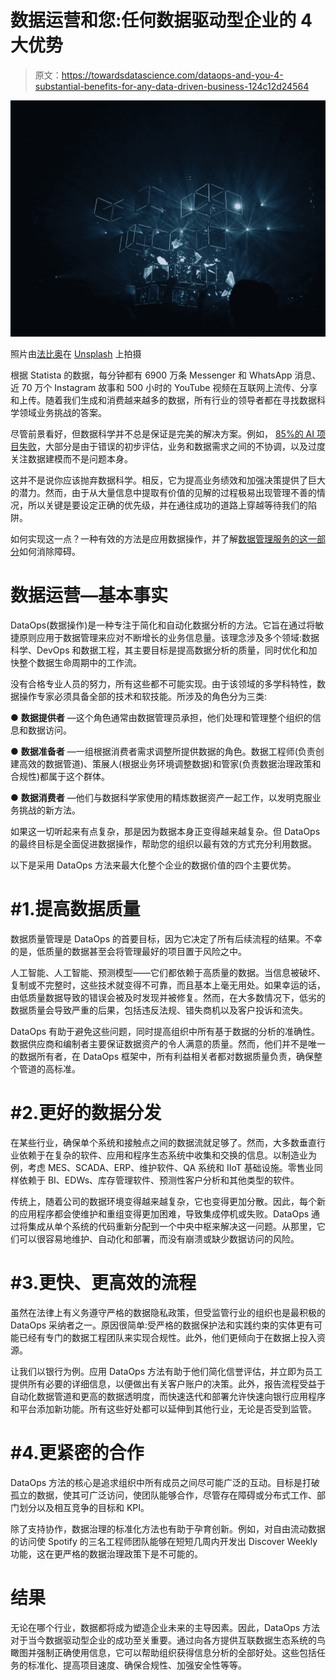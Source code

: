 # 数据运营和您:任何数据驱动型企业的 4 大优势

> 原文：<https://towardsdatascience.com/dataops-and-you-4-substantial-benefits-for-any-data-driven-business-124c12d24564>

![](img/ed3fd52dd4249d2f6376d0b4e133f357.png)

照片由[法比奥](https://unsplash.com/@fabioha?utm_source=unsplash&utm_medium=referral&utm_content=creditCopyText)在 [Unsplash](https://unsplash.com/s/photos/data?utm_source=unsplash&utm_medium=referral&utm_content=creditCopyText) 上拍摄

根据 Statista 的数据，每分钟都有 6900 万条 Messenger 和 WhatsApp 消息、近 70 万个 Instagram 故事和 500 小时的 YouTube 视频在互联网上流传、分享和上传。随着我们生成和消费越来越多的数据，所有行业的领导者都在寻找数据科学领域业务挑战的答案。

尽管前景看好，但数据科学并不总是保证是完美的解决方案。例如， [85%的 AI 项目失败](/why-85-of-ai-projects-fail-2c85cdd4bf45)，大部分是由于错误的初步评估，业务和数据需求之间的不协调，以及过度关注数据建模而不是问题本身。

这并不是说你应该抛弃数据科学。相反，它为提高业务绩效和加强决策提供了巨大的潜力。然而，由于从大量信息中提取有价值的见解的过程极易出现管理不善的情况，所以关键是要设定正确的优先级，并在通往成功的道路上穿越等待我们的陷阱。

如何实现这一点？一种有效的方法是应用数据操作，并了解[数据管理服务的这一部分](https://www.itransition.com/services/data-management)如何消除障碍。

# 数据运营—基本事实

DataOps(数据操作)是一种专注于简化和自动化数据分析的方法。它旨在通过将敏捷原则应用于数据管理来应对不断增长的业务信息量。该理念涉及多个领域:数据科学、DevOps 和数据工程，其主要目标是提高数据分析的质量，同时优化和加快整个数据生命周期中的工作流。

没有合格专业人员的努力，所有这些都不可能实现。由于该领域的多学科特性，数据操作专家必须具备全部的技术和软技能。所涉及的角色分为三类:

● **数据提供者** —这个角色通常由数据管理员承担，他们处理和管理整个组织的信息和数据访问。

● **数据准备者** —一组根据消费者需求调整所提供数据的角色。数据工程师(负责创建高效的数据管道)、策展人(根据业务环境调整数据)和管家(负责数据治理政策和合规性)都属于这个群体。

● **数据消费者** —他们与数据科学家使用的精炼数据资产一起工作，以发明克服业务挑战的新方法。

如果这一切听起来有点复杂，那是因为数据本身正变得越来越复杂。但 DataOps 的最终目标是全面促进数据操作，帮助您的组织以最有效的方式充分利用数据。

以下是采用 DataOps 方法来最大化整个企业的数据价值的四个主要优势。

# #1.提高数据质量

数据质量管理是 DataOps 的首要目标，因为它决定了所有后续流程的结果。不幸的是，低质量的数据甚至会将管理最好的项目置于风险之中。

人工智能、人工智能、预测模型——它们都依赖于高质量的数据。当信息被破坏、复制或不完整时，这些技术就变得不可靠，而且基本上毫无用处。如果幸运的话，由低质量数据导致的错误会被及时发现并被修复。然而，在大多数情况下，低劣的数据质量会导致严重的后果，包括违反法规、错失商机以及客户投诉和流失。

DataOps 有助于避免这些问题，同时提高组织中所有基于数据的分析的准确性。数据供应商和编制者主要保证数据资产的令人满意的质量。然而，他们并不是唯一的数据所有者，在 DataOps 框架中，所有利益相关者都对数据质量负责，确保整个管道的高标准。

# #2.更好的数据分发

在某些行业，确保单个系统和接触点之间的数据流就足够了。然而，大多数垂直行业依赖于在复杂的软件、应用和程序生态系统中收集和交换的信息。以制造业为例，考虑 MES、SCADA、ERP、维护软件、QA 系统和 IIoT 基础设施。零售业同样依赖于 BI、EDWs、库存管理软件、预测性客户分析和其他类型的软件。

传统上，随着公司的数据环境变得越来越复杂，它也变得更加分散。因此，每个新的应用程序都会使维护和重组变得更加困难，导致集成停机或失败。DataOps 通过将集成从单个系统的代码重新分配到一个中央中枢来解决这一问题。从那里，它们可以很容易地维护、自动化和部署，而没有崩溃或缺少数据访问的风险。

# #3.更快、更高效的流程

虽然在法律上有义务遵守严格的数据隐私政策，但受监管行业的组织也是最积极的 DataOps 采纳者之一。原因很简单:受严格的数据保护法和实践约束的实体更有可能已经有专门的数据工程团队来实现合规性。此外，他们更倾向于在数据上投入资源。

让我们以银行为例。应用 DataOps 方法有助于他们简化信誉评估，并立即为员工提供所有必要的详细信息，以便做出有关客户账户的决策。此外，报告流程受益于自动化数据管道和更高的数据透明度，而快速迭代和部署允许快速向银行应用程序和平台添加新功能。所有这些好处都可以延伸到其他行业，无论是否受到监管。

# #4.更紧密的合作

DataOps 方法的核心是追求组织中所有成员之间尽可能广泛的互动。目标是打破孤立的数据，使其可广泛访问，使团队能够合作，尽管存在障碍或分布式工作、部门划分以及相互竞争的目标和 KPI。

除了支持协作，数据治理的标准化方法也有助于孕育创新。例如，对自由流动数据的访问使 Spotify 的三名工程师团队能够在短短几周内开发出 Discover Weekly 功能，这在更严格的数据治理政策下是不可能的。

# 结果

无论在哪个行业，数据都将成为塑造企业未来的主导因素。因此，DataOps 方法对于当今数据驱动型企业的成功至关重要。通过向各方提供互联数据生态系统的鸟瞰图并强制正确使用信息，它可以帮助组织获得信息分析的全部好处。这些包括任务的标准化、提高项目速度、确保合规性、加强安全性等等。